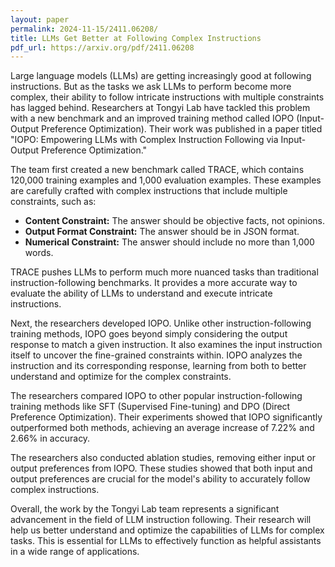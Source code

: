 ```yaml
---
layout: paper
permalink: 2024-11-15/2411.06208/
title: LLMs Get Better at Following Complex Instructions
pdf_url: https://arxiv.org/pdf/2411.06208
---
```



Large language models (LLMs) are getting increasingly good at following instructions. But as the tasks we ask LLMs to perform become more complex, their ability to follow intricate instructions with multiple constraints has lagged behind. Researchers at Tongyi Lab have tackled this problem with a new benchmark and an improved training method called IOPO (Input-Output Preference Optimization). Their work was published in a paper titled "IOPO: Empowering LLMs with Complex Instruction Following via Input-Output Preference Optimization."

The team first created a new benchmark called TRACE, which contains 120,000 training examples and 1,000 evaluation examples. These examples are carefully crafted with complex instructions that include multiple constraints, such as:

* **Content Constraint:** The answer should be objective facts, not opinions.
* **Output Format Constraint:** The answer should be in JSON format.
* **Numerical Constraint:** The answer should include no more than 1,000 words.

TRACE pushes LLMs to perform much more nuanced tasks than traditional instruction-following benchmarks. It provides a more accurate way to evaluate the ability of LLMs to understand and execute intricate instructions.

Next, the researchers developed IOPO. Unlike other instruction-following training methods, IOPO goes beyond simply considering the output response to match a given instruction. It also examines the input instruction itself to uncover the fine-grained constraints within.  IOPO analyzes the instruction and its corresponding response, learning from both to better understand and optimize for the complex constraints.

The researchers compared IOPO to other popular instruction-following training methods like SFT (Supervised Fine-tuning) and DPO (Direct Preference Optimization). Their experiments showed that IOPO significantly outperformed both methods, achieving an average increase of 7.22% and 2.66% in accuracy.

The researchers also conducted ablation studies, removing either input or output preferences from IOPO. These studies showed that both input and output preferences are crucial for the model's ability to accurately follow complex instructions.

Overall, the work by the Tongyi Lab team represents a significant advancement in the field of LLM instruction following. Their research will help us better understand and optimize the capabilities of LLMs for complex tasks. This is essential for LLMs to effectively function as helpful assistants in a wide range of applications.